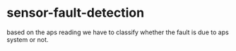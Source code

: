# sensor-fault-detection
based on the aps reading we have to classify whether the fault is due to aps system or not.
